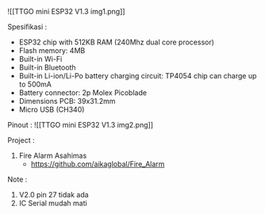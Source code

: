 

![[TTGO mini ESP32 V1.3 img1.png]]

Spesifikasi :
- ESP32 chip with 512KB RAM (240Mhz dual core processor)
- Flash memory: 4MB
- Built-in Wi-Fi
- Built-in Bluetooth
- Built-in Li-ion/Li-Po battery charging circuit: TP4054 chip can charge up to 500mA
- Battery connector: 2p Molex Picoblade
- Dimensions PCB: 39x31.2mm
- Micro USB (CH340)

Pinout :
![[TTGO mini ESP32 V1.3 img2.png]]

Project :
1. Fire Alarm Asahimas
	- https://github.com/aikaglobal/Fire_Alarm

Note :
1. V2.0 pin 27 tidak ada
2. IC Serial mudah mati